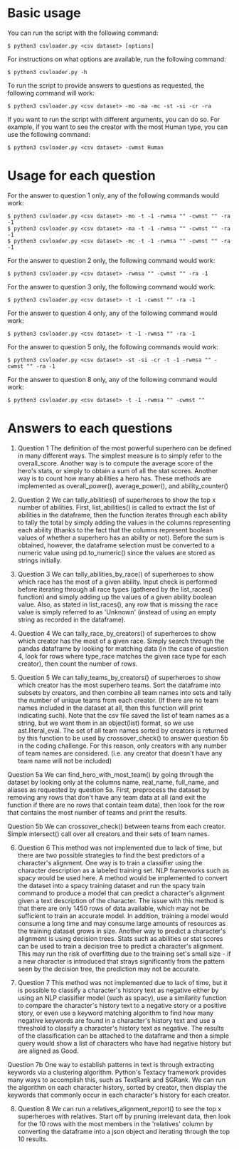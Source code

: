 # Basic usage

You can run the script with the following command:

```
$ python3 csvloader.py <csv dataset> [options]
```

For instructions on what options are available, run the following command:

```
$ python3 csvloader.py -h
```

To run the script to provide answers to questions as requested, the following command will work:

```
$ python3 csvloader.py <csv dataset> -mo -ma -mc -st -si -cr -ra
```

If you want to run the script with different arguments, you can do so. For example, if you want to see the creator with the most Human type, you can use the following command:

```
$ python3 csvloader.py <csv dataset> -cwmst Human
```


# Usage for each question

For the answer to question 1 only, any of the following commands would work:

```
$ python3 csvloader.py <csv dataset> -mo -t -1 -rwmsa "" -cwmst "" -ra -1
$ python3 csvloader.py <csv dataset> -ma -t -1 -rwmsa "" -cwmst "" -ra -1
$ python3 csvloader.py <csv dataset> -mc -t -1 -rwmsa "" -cwmst "" -ra -1
```

For the answer to question 2 only, the following command would work:

```
$ python3 csvloader.py <csv dataset> -rwmsa "" -cwmst "" -ra -1
```

For the answer to question 3 only, the following command would work:

```
$ python3 csvloader.py <csv dataset> -t -1 -cwmst "" -ra -1
```

For the answer to question 4 only, any of the following command would work:

```
$ python3 csvloader.py <csv dataset> -t -1 -rwmsa "" -ra -1
```

For the answer to question 5 only, the following commands would work:

```
$ python3 csvloader.py <csv dataset> -st -si -cr -t -1 -rwmsa "" -cwmst "" -ra -1
```

For the answer to question 8 only, any of the following command would work:

```
$ python3 csvloader.py <csv dataset> -t -1 -rwmsa "" -cwmst ""
```


# Answers to each questions

1. Question 1
The definition of the most powerful superhero can be defined in many different ways. The simplest measure is to simply refer to the overall_score. Another way is to compute the average score of the hero's stats, or simply to obtain a sum of all the stat scores. Another way is to count how many abilities a hero has. These methods are implemented as overall_power(), average_power(), and ability_counter()

2. Question 2
We can tally_abilities() of superheroes to show the top x number of abilities. First, list_abilities() is called to extract the list of abilities in the dataframe, then the function iterates through each ability to tally the total by simply adding the values in the columns representing each ability (thanks to the fact that the columns represent boolean values of whether a superhero has an ability or not). Before the sum is obtained, however, the dataframe selection must be converted to a numeric value using pd.to_numeric() since the values are stored as strings initially.

3. Question 3
We can tally_abilities_by_race() of superheroes to show which race has the most of a given ability. Input check is performed before iterating through all race types (gathered by the list_races() function) and simply adding up the values of a given ability boolean value. Also, as stated in list_races(), any row that is missing the race value is simply referred to as 'Unknown' (instead of using an empty string as recorded in the dataframe).

4. Question 4
We can tally_race_by_creators() of superheroes to show which creator has the most of a given race. Simply search through the pandas dataframe by looking for matching data (in the case of question 4, look for rows where type_race matches the given race type for each creator), then count the number of rows.

5. Question 5
We can tally_teams_by_creators() of superheroes to show which creator has the most superhero teams. Sort the dataframe into subsets by creators, and then combine all team names into sets and tally the number of unique teams from each creator. (If there are no team names included in the dataset at all, then this function will print indicating such). Note that the csv file saved the list of team names as a string, but we want them in an object(list) format, so we use ast.literal_eval. The set of all team names sorted by creators is returned by this function to be used by crossover_check() to answer question 5b in the coding challenge. For this reason, only creators with any number of team names are considered. (i.e. any creator that doesn't have any team name will not be included)

Question 5a
We can find_hero_with_most_team() by going through the dataset by looking only at the columns name, real_name, full_name, and aliases as requested by question 5a. First, preprocess the dataset by removing any rows that don't have any team data at all (and exit the function if there are no rows that contain team data), then look for the row that contains the most number of teams and print the results.

Question 5b
We can crossover_check() between teams from each creator. Simple intersect() call over all creators and their sets of team names.

6. Question 6
This method was not implemented due to lack of time, but there are two possible strategies to find the best predictors of a character's alignment. 
One way is to train a classifier using the character description as a labeled training set. NLP frameworks such as spacy would be used here. A method would be implemented to convert the dataset into a spacy training dataset and run the spacy train command to produce a model that can predict a character's alignment given a text description of the character. The issue with this method is that there are only 1450 rows of data available, which may not be sufficient to train an accurate model. In addition, training a model would consume a long time and may consume large amounts of resources as the training dataset grows in size.
Another way to predict a character's alignment is using decision trees. Stats such as abilities or stat scores can be used to train a decision tree to predict a character's alignment. This may run the risk of overfitting due to the training set's small size - if a new character is introduced that strays significantly from the pattern seen by the decision tree, the prediction may not be accurate.

7. Question 7
This method was not implemented due to lack of time, but it is possible to classify a character's history text as negative either by using an NLP classifier model (such as spacy), use a similarity function to compare the character's history text to a negative story or a positive story, or even use a keyword matching algorithm to find how many negative keywords are found in a character's history text and use a threshold to classify a character's history text as negative. The results of the classification can be attached to the dataframe and then a simple query would show a list of characters who have had negative history but are aligned as Good.

Question 7b
One way to establish patterns in text is through extracting keywords via a clustering algorithm. Python's Textacy framework provides many ways to accomplish this, such as TextRank and SGRank. We can run the algorithm on each character history, sorted by creator, then display the keywords that commonly occur in each character's history for each creator.

8. Question 8
We can run a relatives_alignment_report() to see the top x superheroes with relatives. Start off by pruning irrelevant data, then look for the 10 rows with the most members in the 'relatives' column by converting the dataframe into a json object and iterating through the top 10 results.
